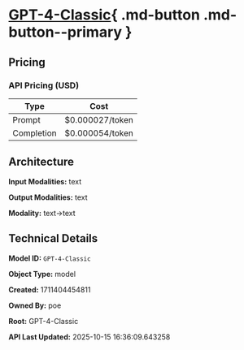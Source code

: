 # [GPT-4-Classic](https://poe.com/GPT-4-Classic){ .md-button .md-button--primary }

## Pricing

### API Pricing (USD)

| Type | Cost |
|------|------|
| Prompt | $0.000027/token |
| Completion | $0.000054/token |

## Architecture

**Input Modalities:** text

**Output Modalities:** text

**Modality:** text->text


## Technical Details

**Model ID:** `GPT-4-Classic`

**Object Type:** model

**Created:** 1711404454811

**Owned By:** poe

**Root:** GPT-4-Classic

**API Last Updated:** 2025-10-15 16:36:09.643258
